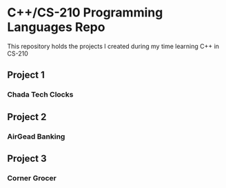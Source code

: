 # C++/CS-210 Programming Languages Repo


This repository holds the projects I created during my time learning C++ in CS-210

## Project 1
### Chada Tech Clocks

## Project 2
### AirGead Banking

## Project 3
### Corner Grocer
